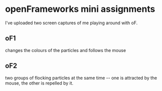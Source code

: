 # openFrameworks mini assignments

I've uploaded two screen captures of me playing around with oF.

## oF1
changes the colours of the particles and follows the mouse 

## oF2
two groups of flocking particles at the same time -- one is attracted by the mouse, the other is repelled by it.
